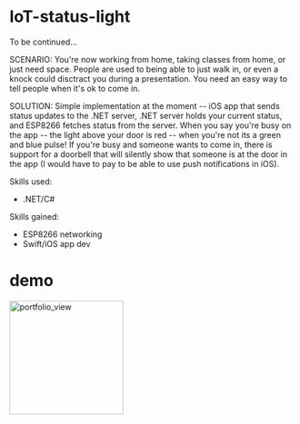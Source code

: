 # IoT-status-light
To be continued...

SCENARIO: You're now working from home, taking classes from home, or just need space. People are used to being able to just walk in, or even a knock could disctract you during a presentation. You need an easy way to tell people when it's ok to come in.

SOLUTION: Simple implementation at the moment -- iOS app that sends status updates to the .NET server, .NET server holds your current status, and ESP8266 fetches status from the server. When you say you're busy on the app -- the light above your door is red -- when you're not its a green and blue pulse! If you're busy and someone wants to come in, there is support for a doorbell that will silently show that someone is at the door in the app (I would have to pay to be able to use push notifications in iOS).

Skills used:
- .NET/C#

Skills gained:
- ESP8266 networking
- Swift/iOS app dev

# demo
<img width="200" alt="portfolio_view" src="/statuslight.gif">
